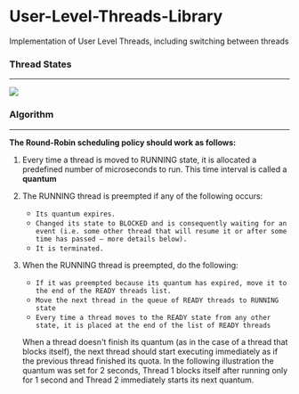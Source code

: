# User-Level-Threads-Library
Implementation of User Level Threads, including switching between threads

### Thread States
-----------
![](https://www.d.umn.edu/~gshute/os/images/states.png)

### Algorithm
-----------
**The Round-Robin scheduling policy should work as follows:**

  1. Every time a thread is moved to RUNNING state, it is allocated a predefined number of microseconds to run. This time interval is called a **quantum**
  
  2. The RUNNING thread is preempted if any of the following occurs:  
    
    
     * `Its quantum expires.`  
     * `Changed its state to BLOCKED and is consequently waiting for an event (i.e. some other
    thread that will resume it or after some time has passed – more details below).`  
     * `It is terminated.`
     
 
 3. When the RUNNING thread is preempted, do the following:
 
 
    * `If it was preempted because its quantum has expired, move it to the end of the READY threads list.`
    * `Move the next thread in the queue of READY threads to RUNNING state`
    * `Every time a thread moves to the READY state from any other state, it is placed at the end of the list of READY threads`
    
    
    When a thread doesn't finish its quantum (as in the case of a thread that blocks itself), the next
    thread should start executing immediately as if the previous thread finished its quota.
    In the following illustration the quantum was set for 2 seconds, Thread 1 blocks itself after running
    only for 1 second and Thread 2 immediately starts its next quantum.

